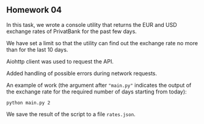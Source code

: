 ## Homework 04

In this task, we wrote a console utility that returns the EUR and USD exchange rates of PrivatBank for the past few days. 

We have set a limit so that the utility can find out the exchange rate no more than for the last 10 days. 

Aiohttp client was used to request the API. 

Added handling of possible errors during network requests.

An example of work (the argument after `"main.py"` indicates the output of the exchange rate for the required number of days starting from today):

`python main.py 2`

We save the result of the script to a file `rates.json`.
